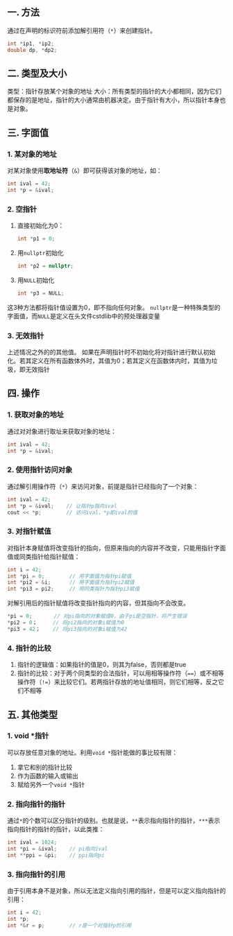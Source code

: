 ## 一. 方法
通过在声明的标识符前添加解引用符（`*`）来创建指针。
```c++
int *ip1, *ip2;
double dp, *dp2;
```

## 二. 类型及大小
类型：指针存放某个对象的地址
大小：所有类型的指针的大小都相同，因为它们都保存的是地址，指针的大小通常由机器决定。由于指针有大小，所以指针本身也是对象。
## 三. 字面值
### 1. 某对象的地址
对某对象使用**取地址符**（`&`）即可获得该对象的地址，如：
```c++
int ival = 42;
int *p = &ival;
```

### 2. 空指针
1. 直接初始化为0：
    ```c++
    int *p1 = 0;
    ```
2. 用`nullptr`初始化
    ```c++
    int *p2 = nullptr;
    ```
3. 用`NULL`初始化
    ```c++
    int *p3 = NULL;
    ```

这3种方法都将指针值设置为0，即不指向任何对象。
`nullptr`是一种特殊类型的字面值，而`NULL`是定义在头文件cstdlib中的预处理器变量

### 3. 无效指针
上述情况之外的的其他值。
如果在声明指针时不初始化将对指针进行默认初始化。若其定义在所有函数体外时，其值为0；若其定义在函数体内时，其值为垃圾，即无效指针

## 四. 操作
### 1. 获取对象的地址
通过对对象进行取址来获取对象的地址：
```c++
int ival = 42;
int *p = &ival;
```

### 2. 使用指针访问对象
通过解引用操作符（`*`）来访问对象，前提是指针已经指向了一个对象：
```c++
int ival = 42;
int *p = &ival;    // 让指针p指向ival
cout << *p;        // 访问ival，*p即ival的值
```

### 3. 对指针赋值
对指针本身赋值将改变指针的指向，但原来指向的内容并不改变，只能用指针字面值或同类指针给指针赋值：
```c++
int i = 42;
int *pi = 0;        // 用字面值为指针pi赋值
int *pi2 = &i;      // 用字面值为指针pi2赋值
int *pi3 = pi2;     // 用同类指针为指针pi3赋值
```
对解引用后的指针赋值将改变指针指向的内容，但其指向不会改变。
```c++
*pi = 0;       // 对pi指向的对象赋值0，由于pi是空指针，将产生错误
*pi2 = 0；     // 将pi2指向的对象i赋值为0
*pi3 = 42；    // 将pi3指向的对象i赋值为42
```

### 4. 指针的比较
1. 指针的逻辑值：如果指针的值是0，则其为false，否则都是true
2. 指针的比较：对于两个同类型的合法指针，可以用相等操作符（`==`）或不相等操作符（`!=`）来比较它们。若两指针存放的地址值相同，则它们相等，反之它们不相等

## 五. 其他类型
### 1. void *指针
可以存放任意对象的地址。利用`void *`指针能做的事比较有限：
1. 拿它和别的指针比较
2. 作为函数的输入或输出
3. 赋给另外一个`void *`指针

### 2. 指向指针的指针
通过`*`的个数可以区分指针的级别。也就是说，`**`表示指向指针的指针，`***`表示指向指针的指针的指针，以此类推：
```c++
int ival = 1024;
int *pi = &ival;    // pi指向ival
int **ppi = &pi;    // ppi指向pi
```

### 3. 指向指针的引用
由于引用本身不是对象，所以无法定义指向引用的指针，但是可以定义指向指针的引用：
```c++
int i = 42;
int *p;
int *&r = p;        // r是一个对指针p的引用
```